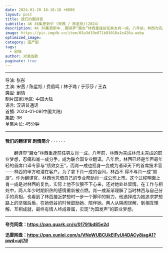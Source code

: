 ```yaml
---
date: 2024-01-20 18:18:18 +0800
layout: post
title: 我们的翻译官
subtitle: 4K 36集更新中 (宋茜 / 陈星旭)(2024）
description: 4K 36集更新中..翻译界“魔女”林西重逢前任男友肖一成。八年前，林西为完成林母未完成的职业梦想，忍痛和肖一成分手，成为联合国专业翻译。八年后，林西已经是华声最年轻的首席口译专家与“绩效女王”...
image: https://pic.imgdb.cn/item/65a3d19e871b83018a1e420a.webp
optimized_image: 
category: 国产剧
tags:
  - 剧情
author: 对酒当歌
paginate: true
---
```


---

导演: 张彤  
主演: 宋茜 / 陈星旭 / 费启鸣 / 林子璐 / 于莎莎 / 王森  
类型: 剧情  
制片国家/地区: 中国大陆  
语言: 汉语普通话  
首播: 2024-01-08(中国大陆)  
集数: 36  
单集片长: 45分钟  

---

#### 我们的翻译官 剧情简介 · · · · · ·

　　翻译界“魔女”林西重逢前任男友肖一成。八年前，林西为完成林母未完成的职业梦想，忍痛和肖一成分手，成为联合国专业翻译。八年后，林西已经是华声最年轻的首席口译专家与“绩效女王”，而肖一成也摇身一变成为语译天下的首席技术官——林西的甲方和潜在客户。为了拿下肖一成的合同，林西不 得不与肖一成“周旋”。作为翻译官，林西也凭借自己的专业帮助肖一成公司上市。这个过程明面上肖一成是对林西的复仇，实际上他不仅狠不下心来，还对她处处留情。在工作与相处中，两人年少时期炽热的感情重新被点燃。肖一成渐渐理解了当时林西与自己分手的真相，也看到了林西接近梦想时一步一个脚印的努力，他选择成为她追求梦想路上的坚强后盾，在她低谷的时候鼓励她、陪伴她。两人从隔阂误解，到相互理解、互相成就，最终有情人终成眷属，实现“为国发声”的职业梦想。

---

**夸克网盘：<https://pan.quark.cn/s/01791bd85e2d>**

**迅雷网盘：<https://pan.xunlei.com/s/VNoWUBCUkEIFyUl4DACy8iagA1?pwd=ujt7#>**

---

